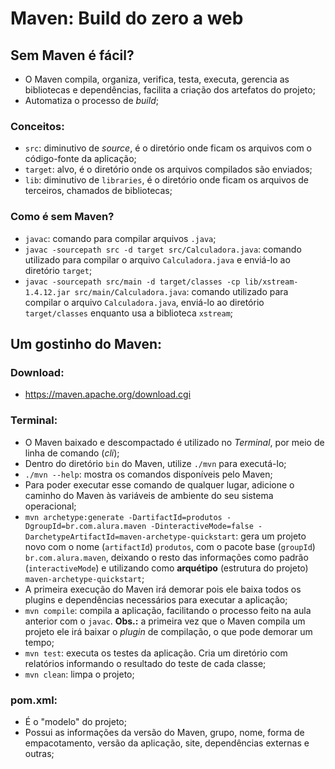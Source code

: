 # Maven: Build do zero a web

## Sem Maven é fácil?

- O Maven compila, organiza, verifica, testa, executa, gerencia as bibliotecas e dependências, facilita a criação dos artefatos do projeto;
- Automatiza o processo de *build*;

### Conceitos:

- `src`: diminutivo de *source*, é o diretório onde ficam os arquivos com o código-fonte da aplicação;
- `target`: alvo, é o diretório onde os arquivos compilados são enviados;
- `lib`: diminutivo de `libraries`, é o diretório onde ficam os arquivos de terceiros, chamados de bibliotecas;

### Como é sem Maven?

- `javac`: comando para compilar arquivos `.java`;
- `javac -sourcepath src -d target src/Calculadora.java`: comando utilizado para compilar o arquivo `Calculadora.java` e enviá-lo ao diretório `target`;
- `javac -sourcepath src/main -d target/classes -cp lib/xstream-1.4.12.jar src/main/Calculadora.java`: comando utilizado para compilar o arquivo `Calculadora.java`, enviá-lo ao diretório `target/classes` enquanto usa a biblioteca `xstream`;

## Um gostinho do Maven:

### Download:

- https://maven.apache.org/download.cgi

### Terminal:

- O Maven baixado e descompactado é utilizado no *Terminal*, por meio de linha de comando (*cli*);
- Dentro do diretório `bin` do Maven, utilize `./mvn` para executá-lo;
- `./mvn --help`: mostra os comandos disponíveis pelo Maven;
- Para poder executar esse comando de qualquer lugar, adicione o caminho do Maven às variáveis de ambiente do seu sistema operacional;
- `mvn archetype:generate -DartifactId=produtos -DgroupId=br.com.alura.maven -DinteractiveMode=false -DarchetypeArtifactId=maven-archetype-quickstart`: gera um projeto novo com o nome (`artifactId`) `produtos`, com o pacote base (`groupId`) `br.com.alura.maven`, deixando o resto das informações como padrão (`interactiveMode`) e utilizando como **arquétipo** (estrutura do projeto) `maven-archetype-quickstart`;
- A primeira execução do Maven irá demorar pois ele baixa todos os plugins e dependências necessários para executar a aplicação;
- `mvn compile`: compila a aplicação, facilitando o processo feito na aula anterior com o `javac`. **Obs.:** a primeira vez que o Maven compila um projeto ele irá baixar o *plugin* de compilação, o que pode demorar um tempo;
- `mvn test`: executa os testes da aplicação. Cria um diretório com relatórios informando o resultado do teste de cada classe;
- `mvn clean`: limpa o projeto;

### pom.xml:

- É o "modelo" do projeto;
- Possui as informações da versão do Maven, grupo, nome, forma de empacotamento, versão da aplicação, site, dependências externas e outras;
